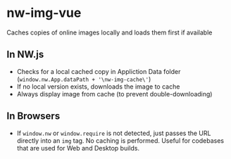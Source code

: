 # nw-img-vue

Caches copies of online images locally and loads them first if available

## In NW.js

* Checks for a local cached copy in Appliction Data folder (`window.nw.App.dataPath + '\nw-img-cache\'`)
* If no local version exists, downloads the image to cache
* Always display image from cache (to prevent double-downloading)

## In Browsers

* If `window.nw` or `window.require` is not detected, just passes the URL directly into an `img` tag. No caching is performed. Useful for codebases that are used for Web and Desktop builds.
